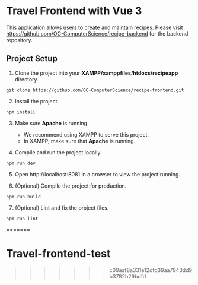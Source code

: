 
# Travel Frontend with Vue 3

This application allows users to create and maintain recipes. Please visit https://github.com/OC-ComputerScience/recipe-backend for the backend repository.

## Project Setup

1. Clone the project into your **XAMPP/xamppfiles/htdocs/recipeapp** directory.

```
git clone https://github.com/OC-ComputerScience/recipe-frontend.git
```

2. Install the project.

```
npm install
```

3. Make sure **Apache** is running.

   - We recommend using XAMPP to serve this project.
   - In XAMPP, make sure that **Apache** is running.

4. Compile and run the project locally.

```
npm run dev
```

5. Open http://localhost:8081 in a browser to view the project running.

6. (Optional) Compile the project for production.

```
npm run build
```

7. (Optional) Lint and fix the project files.

```
npm run lint
```
=======
# Travel-frontend-test
>>>>>>> c09aaf8a331e12dfd39aa7943dd9b3782b29bdfd

